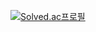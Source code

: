 
[![Solved.ac프로필](http://mazassumnida.wtf/api/v2/generate_badge?boj=wngusrud27)](https://solved.ac/wngusrud27)
